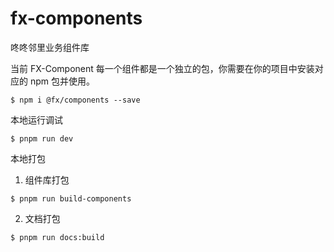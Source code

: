 # fx-components

咚咚邻里业务组件库

当前 FX-Component 每一个组件都是一个独立的包，你需要在你的项目中安装对应的 npm 包并使用。

```shell
$ npm i @fx/components --save
```

本地运行调试

```shell
$ pnpm run dev
```

本地打包

1. 组件库打包

```shell
$ pnpm run build-components
```

2. 文档打包

```shell
$ pnpm run docs:build
```
